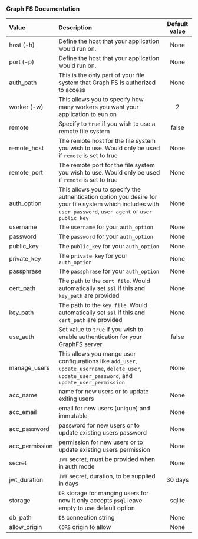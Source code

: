 ### Graph FS Documentation


| Value      |  Description |Default value     |
| :---        |    :----  |    :---: |
| host (-h)  |  Define the host that your application would run on.  | None |
| port (-p)  |  Define the host that your application would run on.| None |
| auth_path   |  This is the only part of your file system that Graph FS is authorized to access| None |
| worker (-w)   |  This allows you to specify how many workers you want your application to eun on| 2 |
| remote   |  Specify to `true` if you wish to use a remote file system | false |
| remote_host   |  The remote host for the file system you wish to use. Would only be used if `remote` is set to true | None |
| remote_port   |  The remote port for the file system you wish to use. Would only be used if `remote` is set to true | None |
| auth_option   |  This allows you to specify the authentication option you desire for your file system which includes with `user password`, `user agent` or `user public key` | None |
| username   |  The `username` for your `auth_option` | None |
| password   |  The `password` for your `auth_option` | None |
| public_key   |  The `public_key` for your `auth_option` | None |
| private_key   |  The `private_key` for your `auth_option` | None |
| passphrase   |  The `passphrase` for your `auth_option` | None |
| cert_path   | The path to the `cert file`. Would automatically set `ssl` if this and `key_path` are provided | None |
| key_path   | The path to the `key file`. Would automatically set `ssl` if this and `cert_path` are provided | None |
| use_auth   | Set value to `true` if you wish to enable authentication for your GraphFS server | false |
| manage_users   | This allows you mange user configurations like `add_user`, `update_username`, `delete_user`, `update_user_password`, and `update_user_permission` | None |
| acc_name   | name for new users or to update exiting users | None |
| acc_email   | email for new users (unique) and immutable | None |
| acc_password   | password for new users or to update existing users password  | None |
| acc_permission   | permission for new users or to update existing users permission  | None |
| secret   | `JWT` secret, must be provided when in auth mode | None |
| jwt_duration   | `JWT` secret, duration, to be supplied in days | 30 days |
| storage   | `DB` storage for manging users for now it only accepts `psql` leave empty to use default option | sqlite |
| db_path   | `DB` connection string | None |
| allow_origin   | `CORS` origin to allow | None |